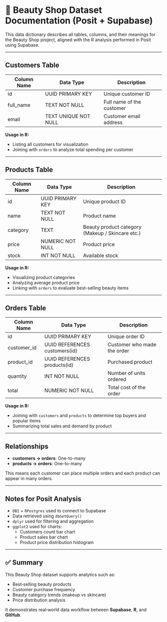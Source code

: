 
# 📖 Beauty Shop Dataset Documentation (Posit + Supabase)

This data dictionary describes all tables, columns, and their meanings for the Beauty Shop project, aligned with the R analysis performed in Posit using Supabase.

---

## **Customers Table**

| Column Name | Data Type | Description |
|-------------|-----------|-------------|
| id | UUID PRIMARY KEY | Unique customer ID |
| full_name | TEXT NOT NULL | Full name of the customer |
| email | TEXT UNIQUE NOT NULL | Customer email address |

**Usage in R:**  
* Listing all customers for visualization  
* Joining with `orders` to analyze total spending per customer

---

## **Products Table**

| Column Name | Data Type | Description |
|-------------|-----------|-------------|
| id | UUID PRIMARY KEY | Unique product ID |
| name | TEXT NOT NULL | Product name |
| category | TEXT | Beauty product category (Makeup / Skincare etc.) |
| price | NUMERIC NOT NULL | Product price |
| stock | INT NOT NULL | Available stock |

**Usage in R:**  
* Visualizing product categories  
* Analyzing average product price  
* Linking with `orders` to evaluate best-selling beauty items

---

## **Orders Table**

| Column Name | Data Type | Description |
|-------------|-----------|-------------|
| id | UUID PRIMARY KEY | Unique order ID |
| customer_id | UUID REFERENCES customers(id) | Customer who made the order |
| product_id | UUID REFERENCES products(id) | Purchased product |
| quantity | INT NOT NULL | Number of units ordered |
| total | NUMERIC NOT NULL | Total cost of the order |

**Usage in R:**  
* Joining with `customers` and `products` to determine top buyers and popular items  
* Summarizing total sales and demand by product

---

## **Relationships**

* **customers → orders**: One-to-many  
* **products → orders**: One-to-many  

This means each customer can place multiple orders and each product can appear in many orders.

---

## **Notes for Posit Analysis**

* `DBI` + `RPostgres` used to connect to Supabase
* Data retrieved using `dbGetQuery()`
* `dplyr` used for filtering and aggregation
* `ggplot2` used for charts:
  - Customers count bar chart
  - Product sales bar chart
  - Product price distribution histogram

---

## ✅ Summary

This Beauty Shop dataset supports analytics such as:

- Best‑selling beauty products
- Customer purchase frequency
- Beauty category trends (makeup vs skincare)
- Price distribution analysis

It demonstrates real‑world data workflow between **Supabase**, **R**, and **GitHub**.

